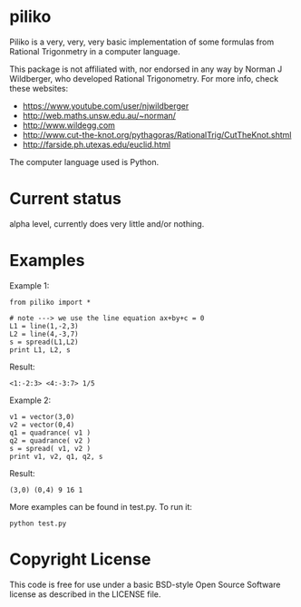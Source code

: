 piliko
======

Piliko is a very, very, very basic implementation of some formulas from 
Rational Trigonmetry in a computer language. 

This package is not affiliated with, nor endorsed in any way by Norman J 
Wildberger, who developed Rational Trigonometry. For more info, check these
websites:

* https://www.youtube.com/user/njwildberger
* http://web.maths.unsw.edu.au/~norman/
* http://www.wildegg.com
* http://www.cut-the-knot.org/pythagoras/RationalTrig/CutTheKnot.shtml
* http://farside.ph.utexas.edu/euclid.html

The computer language used is Python.

Current status
==============

alpha level, currently does very little and/or nothing. 

Examples
========

Example 1:

	from piliko import *

	# note ---> we use the line equation ax+by+c = 0
	L1 = line(1,-2,3) 
	L2 = line(4,-3,7)
	s = spread(L1,L2)
	print L1, L2, s

Result:

	<1:-2:3> <4:-3:7> 1/5

Example 2:

	v1 = vector(3,0)
	v2 = vector(0,4)
	q1 = quadrance( v1 )
	q2 = quadrance( v2 )
	s = spread( v1, v2 )
	print v1, v2, q1, q2, s

Result:

	(3,0) (0,4) 9 16 1

More examples can be found in test.py. To run it:

	python test.py

Copyright License
=================

This code is free for use under a basic BSD-style Open Source Software 
license as described in the LICENSE file.

